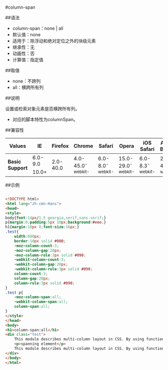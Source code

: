 #column-span

##语法

- column-span：none | all
- 默认值：none
- 适用于：除浮动和绝对定位之外的块级元素
- 继承性：无
- 动画性：否
- 计算值：指定值


##取值

- none：不跨列
- all：横跨所有列


##说明

设置或检索对象元素是否横跨所有列。

- 对应的脚本特性为columnSpan。


##兼容性


<table class="compatible">
<thead>
	<tr>
		<th>Values</th>
		<th>IE</th>
		<th>Firefox</th>
		<th>Chrome</th>
		<th>Safari</th>
		<th>Opera</th>
		<th>iOS Safari</th>
		<th>Android Browser</th>
		<th>Android Chrome</th>
	</tr>
</thead>
<tbody>
	<tr>
		<td rowspan="2"><strong>Basic Support</strong></td>
		<td class="unsupport">6.0-9.0</td>
		<td class="unsupport" rowspan="2">2.0-40.0</td>
		<td rowspan="2" class="support">4.0-45.0<sup class="fix">-webkit-</sup></td>
		<td rowspan="2" class="support">6.0-8.0<sup class="fix">-webkit-</sup></td>
		<td rowspan="2" class="support">15.0-29.0<sup class="fix">-webkit-</sup></td>
		<td rowspan="2" class="support">6.0-8.3<sup class="fix">-webkit-</sup></td>
		<td rowspan="2" class="support">2.1-4.4.4<sup class="fix">-webkit-</sup></td>
		<td rowspan="2" class="support">18.0-42.0<sup class="fix">-webkit-</sup></td>
	</tr>
	<tr>
		<td class="support">10.0+</td>
	</tr>
</tbody>
</table>




##示例

```html

<!DOCTYPE html>
<html lang="zh-cmn-Hans">
<head>
<style>
body{font:14px/1.5 georgia,serif,sans-serif;}
p{margin:0;padding:5px 10px;background:#eee;}
h1{margin:10px 0;font-size:16px;}
.test{
	width:600px;
	border:10px solid #000;
	-moz-column-count:3;
	-moz-column-gap:20px;
	-moz-column-rule:3px solid #090;
	-webkit-column-count:3;
	-webkit-column-gap:20px;
	-webkit-column-rule:3px solid #090;
	column-count:3;
	column-gap:20px;
	column-rule:3px solid #090;
}
.test p{
	-moz-column-span:all;
	-webkit-column-span:all;
	column-span:all;
}
</style>
</head>
<body>
<h1>column-span:all</h1>
<div class="test">
	This module describes multi-column layout in CSS. By using functionality described in this document, style sheets can declare that the content of an element is to be laid out in multiple columns.
	<p>spanning element</p>
	This module describes multi-column layout in CSS. By using functionality described in this document, style sheets can declare that the content of an element is to be laid out in multiple columns.
</div>
</body>
</html>

```
